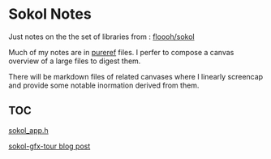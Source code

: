 # Sokol Notes

Just notes on the the set of libraries from : [floooh/sokol](https://github.com/floooh/sokol)

Much of my notes are in [pureref](https://www.pureref.com) files. I perfer to compose a canvas overview of a large files to digest them.

There will be markdown files of related canvases where I linearly screencap and provide some notable inormation derived from them.

## TOC

[sokol_app.h](sokol_app.md)

[sokol-gfx-tour blog post](https://floooh.github.io/2017/07/29/sokol-gfx-tour.html)

